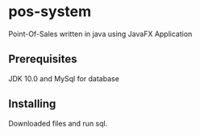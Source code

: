 # pos-system
Point-Of-Sales written in java using JavaFX Application

## Prerequisites

JDK 10.0 and MySql for database

## Installing
Downloaded files and run sql.

